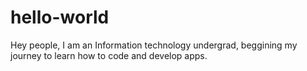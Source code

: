 # hello-world
 
Hey people,
I am an Information technology undergrad, beggining my journey to learn how to code and develop apps. 
